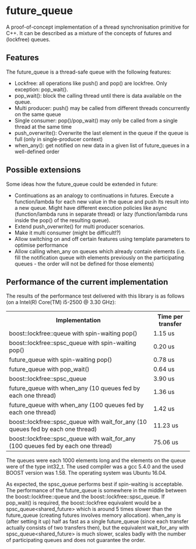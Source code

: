 # future_queue
A proof-of-concept implementation of a thread synchronisation primitive for C++. It can be described as a mixture of the concepts of futures and (lockfree) queues.

## Features
The future_queue is a thread-safe queue with the following features:
* Lockfree: all operations like push() and pop() are lockfree. Only exception: pop_wait().
* pop_wait(): block the calling thread until there is data available on the queue.
* Multi producer: push() may be called from different threads concurrently on the same queue
* Single consumer: pop()/pop_wait() may only be called from a single thread at the same time
* push_overwrite(): Overwrite the last element in the queue if the queue is full (only in single-producer context)
* when_any(): get notified on new data in a given list of future_queues in a well-defined order

## Possible extensions
Some ideas how the future_queue could be extended in future:
* Continuations as an analogy to continuations in futures. Execute a function/lambda for each new value in the queue and push its result into a new queue. Might have different execution policies like async (function/lambda runs in separate thread) or lazy (function/lambda runs inside the pop() of the resulting queue).
* Extend push_overwrite() for multi producer scenarios.
* Make it multi consumer (might be difficult!?)
* Allow switching on and off certain features using template parameters to optimise performance
* Allow calling when_any on queues which already contain elements (i.e. fill the notification queue with elements previously on the participating queues - the order will not be defined for those elements)

## Performance of the current implementation
The results of the performance test delivered with this library is as follows (on a Intel(R) Core(TM) i5-2500 @ 3.30 GHz):
<table>
  <tr><th>Implementation</th><th>Time per transfer</th></tr>
  <tr><td>boost::lockfree::queue with spin-waiting pop()</td><td>1.15 us</td></tr>
  <tr><td>boost::lockfree::spsc_queue with spin-waiting pop()</td><td>0.20 us</td></tr>
  <tr><td>future_queue with spin-waiting pop()</td><td>0.78 us</td></tr>
  <tr><td>future_queue with pop_wait()</td><td>0.64 us</td></tr>
  <tr><td>boost::lockfree::spsc_queue<boost::shared_future></td><td>3.90 us</td></tr>
  <tr><td>future_queue with when_any (10 queues fed by each one thread)</td><td>1.36 us</td></tr>
  <tr><td>future_queue with when_any (100 queues fed by each one thread)</td><td>1.42 us</td></tr>
  <tr><td>boost::lockfree::spsc_queue<boost::shared_future> with wait_for_any (10 queues fed by each one thread)</td><td>11.23 us</td></tr>
  <tr><td>boost::lockfree::spsc_queue<boost::shared_future> with wait_for_any (100 queues fed by each one thread)</td><td>75.06 us</td></tr>
</table>
The queues were each 1000 elements long and the elements on the queue were of the type int32_t. The used compiler was a gcc 5.4.0 and the used BOOST version was 1.58. The operating system was Ubuntu 16.04.

As expected, the spsc_queue performs best if spin-waiting is acceptable. The performance of the future_queue is somewhere in the middle between the boost::lockfree::queue and the boost::lockfree::spsc_queue. If pop_wait() is required, the boost::lockfree equivalent would be a spsc_queue<shared_future> which is around 5 times slower than the future_queue (creating futures involves memory allocation). when_any is (after setting it up) half as fast as a single future_queue (since each transfer actually consists of two transfers then), but the equivalent wait_for_any with spsc_queue<shared_future> is much slower, scales badly with the number of participating queues and does not guarantee the order.
